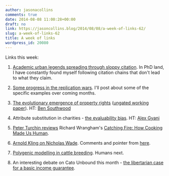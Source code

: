 ```yaml
---
author: jasonacollins
comments: true
date: 2014-08-08 11:00:28+00:00
draft: no
link: https://jasoncollins.blog/2014/08/08/a-week-of-links-62/
slug: a-week-of-links-62
title: A week of links
wordpress_id: 20080
---
```


Links this week:






	
  1. [Academic urban legends spreading through sloppy citation](http://www.insidehighered.com/news/2014/08/06/how-rumors-spread-sloppy-citation-practices). In PhD land, I have constantly found myself following citation chains that don't lead to what they claim.

	
  2. [Some progress in the replication wars](http://www.slate.com/articles/health_and_science/science/2014/07/replication_controversy_in_psychology_bullying_file_drawer_effect_blog_posts.single.html). I'll post about some of the specific examples over coming months.

	
  3. [The evolutionary emergence of property rights](http://www.aeaweb.org/articles.php?doi=10.1257/mic.6.3.203) ([ungated working paper](http://thred.devecon.org/papers/2011/2011-042_Eswaran_An-Economic-Theory.pdf)). HT: [Ben Southwood](https://twitter.com/bswud)

	
  4. Attribute substitution in charities - [the evaluability bias](http://journal.sjdm.org/14/14402a/jdm14402a.pdf). HT: [Alex Gyani](https://twitter.com/alexgyani)

	
  5. [Peter Turchin reviews](http://socialevolutionforum.com/2014/08/07/paleo-diet-and-fire/) Richard Wrangham's [Catching Fire: How Cooking Made Us Human](http://www.amazon.com/gp/product/1469298708/ref=as_li_tl?ie=UTF8&camp=1789&creative=390957&creativeASIN=1469298708&linkCode=as2&tag=evolvieconom-20&linkId=2PZSVEP75S7EVUP3).

	
  6. [Arnold Kling on Nicholas Wade](http://www.econlib.org/library/Columns/y2014/Klingdiverge.html). Comments and pointer from [here](http://www.arnoldkling.com/blog/me-on-nicholas-wade/).

	
  7. [Polygenic modelling in cattle breeding](http://infoproc.blogspot.com.au/2014/08/its-all-in-gene-cows.html). Humans next.

	
  8. An interesting debate on Cato Unbound this month - [the libertarian case for a basic income guarantee](http://www.cato-unbound.org/2014/08/04/matt-zwolinski/pragmatic-libertarian-case-basic-income-guarantee).


